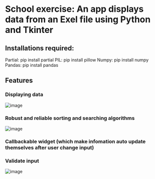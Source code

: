 # School exercise: An app displays data from an Exel file using Python and Tkinter

## Installations required:
Partial: pip install partial
PIL: pip install pillow
Numpy: pip install numpy
Pandas: pip install pandas

## Features

### Displaying data

![image](https://user-images.githubusercontent.com/61381778/115676833-29f21280-a37a-11eb-9cc1-bd58723f0568.png)

### Robust and reliable sorting and searching algorithms
![image](https://user-images.githubusercontent.com/61381778/115677159-6cb3ea80-a37a-11eb-9c7c-5b9e838ad2d0.png)

### Callbackable widget (which make infomation auto update themselves after user change input)

### Validate input
![image](https://user-images.githubusercontent.com/61381778/115677670-ed72e680-a37a-11eb-86cb-4815bbffceb9.png)

